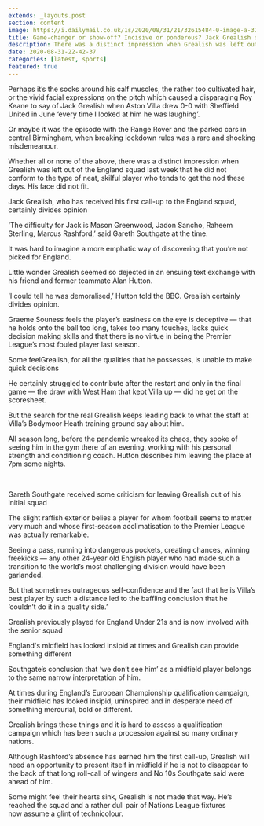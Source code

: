 ```yaml
---
extends: _layouts.post
section: content
image: https://i.dailymail.co.uk/1s/2020/08/31/21/32615484-0-image-a-32_1598905878755.jpg 
title: Game-changer or show-off? Incisive or ponderous? Jack Grealish divides opinion 
description: There was a distinct impression when Grealish was left out of the England squad last week that he did not conform to the type of neat, skilful player who tends to get the nod these days. His face did not fit. 
date: 2020-08-31-22-42-37 
categories: [latest, sports] 
featured: true 
--- 
```

Perhaps it’s the socks around his calf muscles, the rather too cultivated hair, or the vivid facial expressions on the pitch which caused a disparaging Roy Keane to say of Jack Grealish when Aston Villa drew 0-0 with Sheffield United in June ‘every time I looked at him he was laughing’. 

Or maybe it was the episode with the Range Rover and the parked cars in central Birmingham, when breaking lockdown rules was a rare and shocking misdemeanour. 

Whether all or none of the above, there was a distinct impression when Grealish was left out of the England squad last week that he did not conform to the type of neat, skilful player who tends to get the nod these days. His face did not fit.

Jack Grealish, who has received his first call-up to the England squad, certainly divides opinion

‘The difficulty for Jack is Mason Greenwood, Jadon Sancho, Raheem Sterling, Marcus Rashford,’ said Gareth Southgate at the time. 

It was hard to imagine a more emphatic way of discovering that you’re not picked for England. 

Little wonder Grealish seemed so dejected in an ensuing text exchange with his friend and former teammate Alan Hutton. 

‘I could tell he was demoralised,’ Hutton told the BBC. Grealish certainly divides opinion. 

Graeme Souness feels the player’s easiness on the eye is deceptive — that he holds onto the ball too long, takes too many touches, lacks quick decision making skills and that there is no virtue in being the Premier League’s most fouled player last season. 

Some feelGrealish, for all the qualities that he possesses, is unable to make quick decisions

He certainly struggled to contribute after the restart and only in the final game — the draw with West Ham that kept Villa up — did he get on the scoresheet. 

But the search for the real Grealish keeps leading back to what the staff at Villa’s Bodymoor Heath training ground say about him. 

All season long, before the pandemic wreaked its chaos, they spoke of seeing him in the gym there of an evening, working with his personal strength and conditioning coach. Hutton describes him leaving the place at 7pm some nights. 

 

Gareth Southgate received some criticism for leaving Grealish out of his initial squad

The slight raffish exterior belies a player for whom football seems to matter very much and whose first-season acclimatisation to the Premier League was actually remarkable. 

Seeing a pass, running into dangerous pockets, creating chances, winning freekicks — any other 24-year old English player who had made such a transition to the world’s most challenging division would have been garlanded. 

But that sometimes outrageous self-confidence and the fact that he is Villa’s best player by such a distance led to the baffling conclusion that he ‘couldn’t do it in a quality side.’ 

Grealish previously played for England Under 21s and is now involved with the senior squad

England's midfield has looked insipid at times and Grealish can provide something different

Southgate’s conclusion that ‘we don’t see him’ as a midfield player belongs to the same narrow interpretation of him. 



At times during England’s European Championship qualification campaign, their midfield has looked insipid, uninspired and in desperate need of something mercurial, bold or different. 

Grealish brings these things and it is hard to assess a qualification campaign which has been such a procession against so many ordinary nations. 

Although Rashford’s absence has earned him the first call-up, Grealish will need an opportunity to present itself in midfield if he is not to disappear to the back of that long roll-call of wingers and No 10s Southgate said were ahead of him. 

Some might feel their hearts sink, Grealish is not made that way. He’s reached the squad and a rather dull pair of Nations League fixtures now assume a glint of technicolour.

